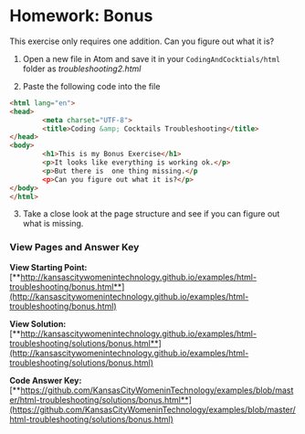 # Homework: Bonus

This exercise only requires one addition.  Can you figure out what it is? 

1.  Open a new file in Atom and save it in your `CodingAndCocktials/html` folder as *troubleshooting2.html*

2.  Paste the following code into the file
```html
<html lang="en">
<head>
		<meta charset="UTF-8">
		<title>Coding &amp; Cocktails Troubleshooting</title>
</head>
<body>
		<h1>This is my Bonus Exercise</h1>
		<p>It looks like everything is working ok.</p>
		<p>But there is  one thing missing.</p
		<p>Can you figure out what it is?</p>
</body>
</html>
```

3. Take a close look at the page structure and see if you can figure out what is missing.

### View Pages and Answer Key

**View Starting Point:** [**http://kansascitywomenintechnology.github.io/examples/html-troubleshooting/bonus.html**](http://kansascitywomenintechnology.github.io/examples/html-troubleshooting/bonus.html)

**View Solution:**
[**http://kansascitywomenintechnology.github.io/examples/html-troubleshooting/solutions/bonus.html**](http://kansascitywomenintechnology.github.io/examples/html-troubleshooting/solutions/bonus.html)

**Code Answer Key:**
[**https://github.com/KansasCityWomeninTechnology/examples/blob/master/html-troubleshooting/solutions/bonus.html**](https://github.com/KansasCityWomeninTechnology/examples/blob/master/html-troubleshooting/solutions/bonus.html)






